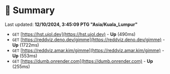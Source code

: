# 📖 Summary
Last updated: **12/10/2024, 3:45:09 PTG "Asia/Kuala_Lumpur"**

- `GET` [https://hst.ujol.dev](https://hst.ujol.dev) - **Up** (490ms)
- `GET` [https://reddviz.deno.dev/gimme](https://reddviz.deno.dev/gimme) - **Up** (1722ms)
- `GET` [https://reddviz.amar.kim/gimme](https://reddviz.amar.kim/gimme) - **Up** (553ms)
- `GET` [https://dumb.onrender.com](https://dumb.onrender.com) - **Up** (255ms)
